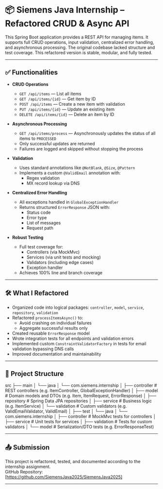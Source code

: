 # 📦 Siemens Java Internship – Refactored CRUD & Async API

This Spring Boot application provides a REST API for managing items. It supports full CRUD operations, input validation, centralized error handling, and asynchronous processing. The original codebase lacked structure and test coverage. This refactored version is stable, modular, and fully tested.

---

## ✅ Functionalities

- **CRUD Operations**
  - `GET /api/items` — List all items
  - `GET /api/items/{id}` — Get item by ID
  - `POST /api/items` — Create a new item with validation
  - `PUT /api/items/{id}` — Update an existing item
  - `DELETE /api/items/{id}` — Delete an item by ID

- **Asynchronous Processing**
  - `GET /api/items/process` — Asynchronously updates the status of all items to `PROCESSED`
  - Only successful updates are returned
  - Failures are logged and skipped without stopping the process

- **Validation**
  - Uses standard annotations like `@NotBlank`, `@Size`, `@Pattern`
  - Implements a custom `@ValidEmail` annotation with:
    - Regex validation
    - MX record lookup via DNS

- **Centralized Error Handling**
  - All exceptions handled in `GlobalExceptionHandler`
  - Returns structured `ErrorResponse` JSON with:
    - Status code
    - Error type
    - List of messages
    - Request path

- **Robust Testing**
  - Full test coverage for:
    - Controllers (via MockMvc)
    - Services (via unit tests and mocking)
    - Validators (including edge cases)
    - Exception handler
  - Achieves 100% line and branch coverage

---

## 🛠️ What I Refactored

- Organized code into logical packages: `controller`, `model`, `service`, `repository`, `validation`
- Refactored `processItemsAsync()` to:
  - Avoid crashing on individual failures
  - Aggregate successful results only
- Created reusable `ErrorResponse` model
- Wrote integration tests for all endpoints and validation errors
- Implemented custom `ConstraintValidatorFactory` in tests for email validation bypassing DNS calls
- Improved documentation and maintainability

---

## 📁 Project Structure

src
├── main
│ └── java
│ └── com.siemens.internship
│ ├── controller # REST controllers (e.g. ItemController, GlobalExceptionHandler)
│ ├── model # Domain models and DTOs (e.g. Item, ItemRequest, ErrorResponse)
│ ├── repository # Spring Data JPA repositories
│ ├── service # Business logic (e.g. ItemService)
│ └── validation # Custom validators (e.g. ValidEmailValidator, ValidEmail)
│
├── test
│ └── java
│ └── com.siemens.internship
│ ├── controller # MockMvc tests for controllers
│ ├── service # Unit tests for services
│ ├── validation # Tests for custom validators
│ └── model # Serialization/DTO tests (e.g. ErrorResponseTest)

---

## 📤 Submission

This project is refactored, tested, and documented according to the internship assignment.  
GitHub Repository: [https://github.com/SiemensJava2025/SiemensJava2025]

---
